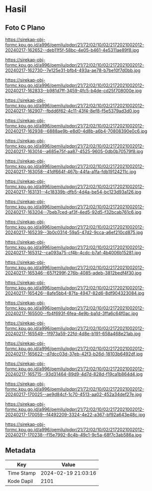 # Hasil

## Foto C Plano

https://sirekap-obj-formc.kpu.go.id/a996/pemilu/pdpr/21/72/02/10/02/2172021002012-20240217-162652--deb11f5f-58bc-4e05-b461-4e5311ae89f8.jpg

https://sirekap-obj-formc.kpu.go.id/a996/pemilu/pdpr/21/72/02/10/02/2172021002012-20240217-162730--7e125e31-bfb4-493a-ae78-b7be10f7d0bb.jpg

https://sirekap-obj-formc.kpu.go.id/a996/pemilu/pdpr/21/72/02/10/02/2172021002012-20240217-162833--b981d7ff-3459-4fc5-b4de-cd25f708000e.jpg

https://sirekap-obj-formc.kpu.go.id/a996/pemilu/pdpr/21/72/02/10/02/2172021002012-20240217-162907--fbdd6f62-4c11-43f4-8ef8-f5e5379ad3d0.jpg

https://sirekap-obj-formc.kpu.go.id/a996/pemilu/pdpr/21/72/02/10/02/2172021002012-20240217-162938--6888ae9b-e8d0-4d8b-a6b4-70808390e0c6.jpg

https://sirekap-obj-formc.kpu.go.id/a996/pemilu/pdpr/21/72/02/10/02/2172021002012-20240217-163014--a685e75f-aa87-4525-9605-0db0b70579f8.jpg

https://sirekap-obj-formc.kpu.go.id/a996/pemilu/pdpr/21/72/02/10/02/2172021002012-20240217-163058--41df664f-467b-44fa-a1fa-fdb19124211c.jpg

https://sirekap-obj-formc.kpu.go.id/a996/pemilu/pdpr/21/72/02/10/02/2172021002012-20240217-163131--4c18339b-dfb5-4d4a-be54-bc123d93a126.jpg

https://sirekap-obj-formc.kpu.go.id/a996/pemilu/pdpr/21/72/02/10/02/2172021002012-20240217-163204--7beb7ced-af3f-4ed5-92d5-f32bcab761c6.jpg

https://sirekap-obj-formc.kpu.go.id/a996/pemilu/pdpr/21/72/02/10/02/2172021002012-20240217-165239--3b0c0314-59a5-47d2-9cca-a6ef210cd875.jpg

https://sirekap-obj-formc.kpu.go.id/a996/pemilu/pdpr/21/72/02/10/02/2172021002012-20240217-165312--ca093a75-cf4b-4cdc-b7af-4b4006b15281.jpg

https://sirekap-obj-formc.kpu.go.id/a996/pemilu/pdpr/21/72/02/10/02/2172021002012-20240217-165346--657f299f-276b-4085-adeb-3812bedf4f30.jpg

https://sirekap-obj-formc.kpu.go.id/a996/pemilu/pdpr/21/72/02/10/02/2172021002012-20240217-165426--8afe5bb4-87fa-4947-82d6-8df904323084.jpg

https://sirekap-obj-formc.kpu.go.id/a996/pemilu/pdpr/21/72/02/10/02/2172021002012-20240217-165500--fb4f693f-6fea-4e9b-ba1d-3ffa6c64f0ac.jpg

https://sirekap-obj-formc.kpu.go.id/a996/pemilu/pdpr/21/72/02/10/02/2172021002012-20240217-165549--1f973a59-22fd-4d8e-b191-658a468e21ab.jpg

https://sirekap-obj-formc.kpu.go.id/a996/pemilu/pdpr/21/72/02/10/02/2172021002012-20240217-165622--d7dcc03d-37eb-42f3-b26d-18103b6492df.jpg

https://sirekap-obj-formc.kpu.go.id/a996/pemilu/pdpr/21/72/02/10/02/2172021002012-20240217-165715--93d31464-89d9-4d7d-828d-f19ca1b864d4.jpg

https://sirekap-obj-formc.kpu.go.id/a996/pemilu/pdpr/21/72/02/10/02/2172021002012-20240217-170025--ae9d84cf-1c70-4513-aa02-452a34def27e.jpg

https://sirekap-obj-formc.kpu.go.id/a996/pemilu/pdpr/21/72/02/10/02/2172021002012-20240217-170059--f4492209-3324-4e22-a367-bf92a643e48c.jpg

https://sirekap-obj-formc.kpu.go.id/a996/pemilu/pdpr/21/72/02/10/02/2172021002012-20240217-170238--f15e7992-8c4b-49c1-9c5a-68f7c3ab586a.jpg


## Metadata

| Key        | Value               |
| ---------- | ------------------- |
| Time Stamp | 2024-02-19 21:03:16 |
| Kode Dapil | 2101                |



